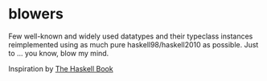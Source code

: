 # blowers

Few well-known and widely used datatypes and their typeclass instances reimplemented using as much pure haskell98/haskell2010 as possible.
Just to ... you know, blow my mind.

Inspiration by [The Haskell Book](http://haskellbook.com)
